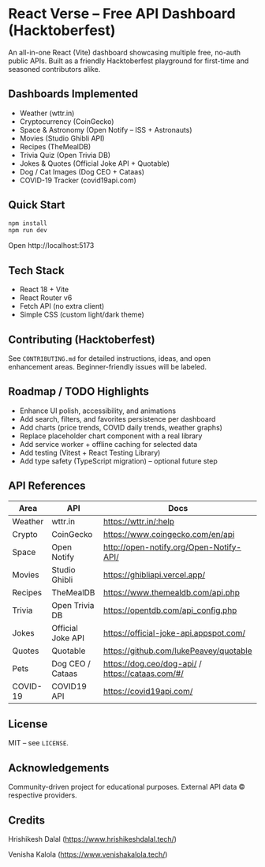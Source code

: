 # React Verse – Free API Dashboard (Hacktoberfest)

An all-in-one React (Vite) dashboard showcasing multiple free, no-auth public APIs. Built as a friendly Hacktoberfest playground for first-time and seasoned contributors alike.

## Dashboards Implemented
- Weather (wttr.in)
- Cryptocurrency (CoinGecko)
- Space & Astronomy (Open Notify – ISS + Astronauts)
- Movies (Studio Ghibli API)
- Recipes (TheMealDB)
- Trivia Quiz (Open Trivia DB)
- Jokes & Quotes (Official Joke API + Quotable)
- Dog / Cat Images (Dog CEO + Cataas)
- COVID-19 Tracker (covid19api.com)

## Quick Start
```bash
npm install
npm run dev
```
Open http://localhost:5173

## Tech Stack
- React 18 + Vite
- React Router v6
- Fetch API (no extra client)
- Simple CSS (custom light/dark theme)

## Contributing (Hacktoberfest)
See `CONTRIBUTING.md` for detailed instructions, ideas, and open enhancement areas. Beginner-friendly issues will be labeled.

## Roadmap / TODO Highlights
- Enhance UI polish, accessibility, and animations
- Add search, filters, and favorites persistence per dashboard
- Add charts (price trends, COVID daily trends, weather graphs)
- Replace placeholder chart component with a real library
- Add service worker + offline caching for selected data
- Add testing (Vitest + React Testing Library)
- Add type safety (TypeScript migration) – optional future step

## API References
| Area | API | Docs |
| ---- | --- | ---- |
| Weather | wttr.in | https://wttr.in/:help |
| Crypto | CoinGecko | https://www.coingecko.com/en/api |
| Space | Open Notify | http://open-notify.org/Open-Notify-API/ |
| Movies | Studio Ghibli | https://ghibliapi.vercel.app/ |
| Recipes | TheMealDB | https://www.themealdb.com/api.php |
| Trivia | Open Trivia DB | https://opentdb.com/api_config.php |
| Jokes | Official Joke API | https://official-joke-api.appspot.com/ |
| Quotes | Quotable | https://github.com/lukePeavey/quotable |
| Pets | Dog CEO / Cataas | https://dog.ceo/dog-api/ / https://cataas.com/#/ |
| COVID-19 | COVID19 API | https://covid19api.com/ |

## License
MIT – see `LICENSE`.

## Acknowledgements
Community-driven project for educational purposes. External API data © respective providers.

## Credits

Hrishikesh Dalal (https://www.hrishikeshdalal.tech/)

Venisha Kalola (https://www.venishakalola.tech/)


